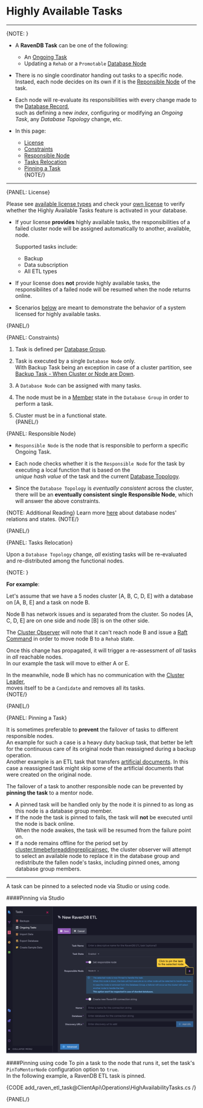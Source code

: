 # Highly Available Tasks
---

{NOTE: }

* A **RavenDB Task** can be one of the following:  

  * An [Ongoing Task](../../../studio/database/tasks/ongoing-tasks/general-info)  
  * Updating a `Rehab` or a `Promotable` [Database Node](../../../server/clustering/distribution/distributed-database#database-topology)  

* There is no single coordinator handing out tasks to a specific node.  
  Instaed, each node decides on its own if it is the [Reponsible Node](../../../server/clustering/distribution/highly-available-tasks#responsible-node) of the task.  

* Each node will re-evaluate its responsibilities with every change made to the [Database Record](../../../client-api/operations/server-wide/create-database),  
  such as defining a new _index_, configuring or modifying an _Ongoing Task_, any _Database Topology_ change, etc.  

* In this page:  
  * [License](../../../server/clustering/distribution/highly-available-tasks#license)  
  * [Constraints](../../../server/clustering/distribution/highly-available-tasks#constraints)  
  * [Responsible Node](../../../server/clustering/distribution/highly-available-tasks#responsible-node)  
  * [Tasks Relocation](../../../server/clustering/distribution/highly-available-tasks#tasks-relocation)  
  * [Pinning a Task](../../../server/clustering/distribution/highly-available-tasks#pinning-a-task)  
{NOTE/}

---

{PANEL: License}

Please see [available license types](https://ravendb.net/buy) and check your 
[own license](http://live-test.ravendb.net/studio/index.html#about) 
to verify whether the Highly Available Tasks feature is activated in your database.  
  
* If your license **provides** highly available tasks, the responsibilities of 
  a failed cluster node will be assigned automatically to another, available, node.  
  
    Supported tasks include:  
     * Backup  
     * Data subscription  
     * All ETL types  

* If your license does **not** provide highly available tasks, the responsibilites of a failed node will be 
  resumed when the node returns online.  
 
* Scenarios [below](../../../server/clustering/distribution/highly-available-tasks#tasks-relocation) 
  are meant to demonstrate the behavior of a system licensed for highly available tasks.  

{PANEL/}

{PANEL: Constraints}

1. Task is defined per [Database Group](../../../server/clustering/distribution/distributed-database).  

2. Task is executed by a single `Database Node` only.  
   With Backup Task being an exception in case of a cluster partition, see [Backup Task - When Cluster or Node are Down](../../../studio/database/tasks/backup-task#when-the-cluster-or-node-are-down).  

3. A `Database Node` can be assigned with many tasks.  

4. The node must be in a [Member](../../../server/clustering/distribution/distributed-database#database-topology) state in the `Database Group` in order to perform a task.  

5. Cluster must be in a functional state.  
{PANEL/}

{PANEL: Responsible Node}

* `Responsible Node` is the node that is responsible to perform a specific Ongoing Task.  

* Each node checks whether it is the `Responsible Node` for the task by executing a local function that is based on the  
  _unique hash value_ of the task and the current [Database Topology](../../../server/clustering/distribution/distributed-database#database-topology).  

* Since the `Database Topology` is _eventually consistent_ across the cluster,  
  there will be an **eventually consistent single Responsible Node**, which will answer the above constraints.  

{NOTE: Additional Reading}
Learn more [here](../../../server/clustering/distribution/distributed-database#database-topology) 
about database nodes' relations and states. 
{NOTE/}

{PANEL/}

{PANEL: Tasks Relocation}

Upon a `Database Topology` change, _all_ existing tasks will be re-evaluated and 
re-distributed among the functional nodes.   

{NOTE: }

**For example**:  

Let's assume that we have a 5 nodes cluster [A, B, C, D, E] with a database on [A, B, E] and a task on node B.  

Node B has network issues and is separated from the cluster. 
So nodes [A, C, D, E] are on one side and node [B] is on the other side.  

The [Cluster Observer](../../../server/clustering/distribution/cluster-observer) will note that it can't reach node B 
and issue a [Raft Command](../../../server/clustering/rachis/consensus-operations) in order to move node B to a `Rehab` state.  

Once this change has propagated, it will trigger a re-assessment of _all_ tasks in _all_ reachable nodes.  
In our example the task will move to either A or E.  

In the meanwhile, node B which has no communication with the [Cluster Leader](../../../server/clustering/rachis/cluster-topology),  
moves itself to be a `Candidate` and removes all its tasks.  
{NOTE/}

{PANEL/}

{PANEL: Pinning a Task}

It is sometimes preferable to **prevent** the failover of tasks to different responsible nodes.  
An example for such a case is a heavy duty backup task, that better be left for the continuous care 
of its original node than reassigned during a backup operation.  
Another example is an ETL task that transfers 
[artificial documents](../../../studio/database/indexes/create-map-reduce-index#saving-map-reduce-results-in-a-collection-(artificial-documents)). 
In this case a reassigned task might skip some of the artificial documents that were created on 
the original node.  

The failover of a task to another responsible node can be prevented by **pinning the task** to a mentor node.  

* A pinned task will be handled only by the node it is pinned to as long as this node is a database 
  group member.  
* If the node the task is pinned to fails, the task will **not** be executed until the node is back online.  
  When the node awakes, the task will be resumed from the failure point on.  
* If a node remains offline for the period set by 
  [cluster.timebeforeaddingreplicainsec](../../../server/configuration/cluster-configuration#cluster.timebeforeaddingreplicainsec), 
  the cluster observer will attempt to select an available node to replace it in the database group 
  and redistribute the fallen node's tasks, including pinned ones, among database group members.  

---

A task can be pinned to a selected node via Studio or using code.  

####Pinning via Studio

![Pinning an ETL Task Using Studio](images/pinning-etl-task.png "Pinning an ETL Task Using Studio")

####Pinning using code
To pin a task to the node that runs it, set the task's `PinToMentorNode` configuration 
option to `true`.  
In the following example, a RavenDB ETL task is pinned.  

{CODE add_raven_etl_task@ClientApi\Operations\HighAvailabilityTasks.cs /}

{PANEL/}

